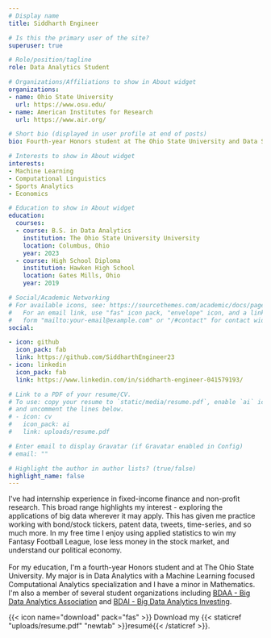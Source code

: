 ```yaml
---
# Display name
title: Siddharth Engineer

# Is this the primary user of the site?
superuser: true

# Role/position/tagline
role: Data Analytics Student

# Organizations/Affiliations to show in About widget
organizations:
- name: Ohio State University
  url: https://www.osu.edu/
- name: American Institutes for Research
  url: https://www.air.org/

# Short bio (displayed in user profile at end of posts)
bio: Fourth-year Honors student at The Ohio State University and Data Science Intern at A.I.R.

# Interests to show in About widget
interests:
- Machine Learning
- Computational Linguistics
- Sports Analytics
- Economics

# Education to show in About widget
education:
  courses:
  - course: B.S. in Data Analytics
    institution: The Ohio State University University
    location: Columbus, Ohio
    year: 2023
  - course: High School Diploma
    institution: Hawken High School
    location: Gates Mills, Ohio
    year: 2019

# Social/Academic Networking
# For available icons, see: https://sourcethemes.com/academic/docs/page-builder/#icons
#   For an email link, use "fas" icon pack, "envelope" icon, and a link in the
#   form "mailto:your-email@example.com" or "/#contact" for contact widget.
social:

- icon: github
  icon_pack: fab
  link: https://github.com/SiddharthEngineer23
- icon: linkedin
  icon_pack: fab
  link: https://www.linkedin.com/in/siddharth-engineer-041579193/

# Link to a PDF of your resume/CV.
# To use: copy your resume to `static/media/resume.pdf`, enable `ai` icons in `params.toml`,
# and uncomment the lines below.
# - icon: cv
#   icon_pack: ai
#   link: uploads/resume.pdf

# Enter email to display Gravatar (if Gravatar enabled in Config)
# email: ""

# Highlight the author in author lists? (true/false)
highlight_name: false
---
```


I've had internship experience in fixed-income finance and non-profit research. This broad range highlights my interest - exploring the applications of big data wherever it may apply. This has given me practice working with bond/stock tickers, patent data, tweets, time-series, and so much more. In my free time I enjoy using applied statistics to win my Fantasy Football League, lose less money in the stock market, and understand our political economy.\
\
For my education, I'm a fourth-year Honors student and at The Ohio State University. My major is in Data Analytics with a Machine Learning focused Computational Analytics specialization and I have a minor in Mathematics. I'm also a member of several student organizations including [BDAA - Big Data Analytics Association](https://bdaaosu.org/) and [BDAI - Big Data Analytics Investing](https://github.com/SiddharthEngineer23/Data-Analytics-Investing).

{{< icon name="download" pack="fas" >}} Download my {{< staticref "uploads/resume.pdf" "newtab" >}}resumé{{< /staticref >}}.